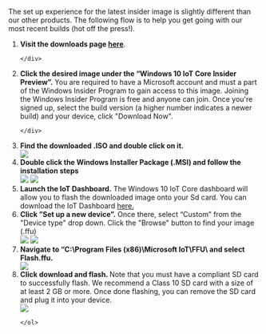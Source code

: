 <div class="row">
  <div class="col-md-6 col-sm-12 col-no-padding">
    <p>The set up experience for the latest insider image is slightly different than our other products. The following flow is to help you get going with our most recent builds (hot off the press!).</p>
  </div>
</div>

<ol class="inline-list">
  <div class="row">
    <div class="col-md-6 col-sm-12 col-no-padding"> 
      <li><b>Visit the downloads page <a href="http://go.microsoft.com/fwlink/p/?linkID=532967" target="_blank">here</a></b>.</li>
    </div>
    <div class="col-md-6 col-sm-12">

    </div>
   </div>
   
   <div class="row">
    <div class="col-md-6 col-sm-12 col-no-padding">
      <li><b>Click the desired image under the “Windows 10 IoT Core Insider Preview”.</b> You are required to have a Microsoft account and must a part of the Windows Insider Program to gain access to this image. Joining the Windows Insider Program is free and anyone can join.
      Once you're signed up, select the build version (a higher number indicates a newer build) and your device, click "Download Now". </li>
    </div>
    <div class="col-md-6 col-sm-12">

    </div>
   </div>

   <div class="row">
    <div class="col-md-6 col-sm-12 col-no-padding">
      <li><b>Find the downloaded .ISO and double click on it.</b></li>
    </div>
    <div class="col-md-6 col-sm-12">
      <img src="{{site.baseurl}}/images/manual-setup/manual-step-1.png">
    </div>
   </div>
   
   <div class="row">
    <div class="col-md-6 col-sm-12 col-no-padding">   
      <li><b>Double click the Windows Installer Package (.MSI) and follow the installation steps</b></li>
    </div>
    <div class="col-md-6 col-sm-12">
      <img src="{{site.baseurl}}/images/manual-setup/manual-step-2.png">
      <img src="{{site.baseurl}}/images/manual-setup/manual-step-3.png">
    </div>
   </div>
   
   <div class="row">
    <div class="col-md-6 col-sm-12 col-no-padding">   
      <li><b>Launch the IoT Dashboard.</b> The Windows 10 IoT Core dashboard will allow you to flash the downloaded image onto your Sd card. You can download the IoT Dashboard <a href="http://go.microsoft.com/fwlink/?LinkID=708576" target="_blank">here.</a> </li>     
    </div>
    <div class="col-md-6 col-sm-12">
    </div>
   </div>    
      
   <div class="row">
    <div class="col-md-6 col-sm-12 col-no-padding">         
      <li><b>Click ”Set up a new device”.</b> Once there, select “Custom” from the "Device type" drop down. Click the "Browse" button to find your image (.ffu) </li>
    </div>
    <div class="col-md-6 col-sm-12">
      <img src="{{site.baseurl}}/images/manual-setup/manual-step-5.png">
      <img src="{{site.baseurl}}/images/manual-setup/manual-step-6.png">    
    </div>
   </div>
   
   <div class="row">
    <div class="col-md-6 col-sm-12 col-no-padding">           
      <li><b>Navigate to “C:\Program Files (x86)\Microsoft IoT\FFU\<DeviceType> and select Flash.ffu. </b></li>  
    </div>
    <div class="col-md-6 col-sm-12">
      <img src="{{site.baseurl}}/images/manual-setup/manual-step-7.png">
    </div>
   </div>      
   
   <div class="row">
    <div class="col-md-6 col-sm-12 col-no-padding">           
      <li><b>Click download and flash. </b> Note that you must have a compliant SD card to successfully flash. We recommend a Class 10 SD card with a size of at least 2 GB or more. Once done flashing, you can remove the SD card and plug it into your device.</li>  
    </div>
    <div class="col-md-6 col-sm-12">
      <img src="{{site.baseurl}}/images/manual-setup/manual-step-8.png">
    </div>
   </div>   
      
    </ol>
  </div>

</div>